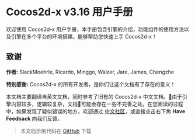 # Cocos2d-x v3.16 用户手册

欢迎使用 Cocos2d-x 用户手册，本手册包含引擎的介绍，功能组件的使用方法以及引擎在多个平台的环境搭建。能够帮助您快速上手 Cocos2d-x！

## 致谢

__作者:__ SlackMoehrle, Ricardo, Minggo, Walzer, Jare, James, Chengzhe

__特别感谢:__ Cocos2d-x 的所有开发者，是你们让这个文档有了存在的意义！

本文档主要翻译自英文文档，同时参考了旧有的 Cocos2d-x 中文文档。由于引擎内容较多，逻辑较复杂，文档可能会存在一些不完善之处。在您阅读的过程中，如果发现了疑似错误的地方，欢迎通过 [中文社区](http://forum.cocos.com/c/cocos2d-x)，或直接点击右下角 __Have Feedback__ 向我们反馈。

> 本文档示例代码在 [GitHub](https://github.com/chukong/programmers-guide-samples) 下载
